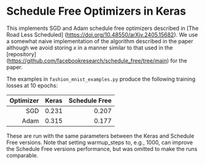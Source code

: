 # Schedule Free Optimizers in Keras

This implements SGD and Adam schedule free optimizers described in
[The Road Less Scheduled]
(https://doi.org/10.48550/arXiv.2405.15682). We use a somewhat naive
implementation of the algorithm described in the paper although we
avoid storing *x* in a manner similar to that used in the [repository]
(https://github.com/facebookresearch/schedule_free/tree/main) for the
paper.

The examples in `fashion_mnist_examples.py` produce the following
training losses at 10 epochs:

|  Optimizer  |    Keras    | Schedule Free |
| -----------:|:-----------:|--------------:|
|         SGD |     0.231   |     0.207     |
|        Adam |     0.315   |     0.177     |

These are run with the same parameters between the Keras and Schedule
Free versions. Note that setting warmup_steps to, e.g., 1000, can
improve the Schedule Free versions performance, but was omitted to make
the runs comparable.